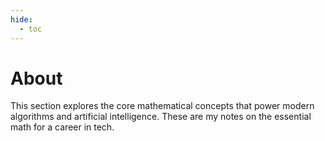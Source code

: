 ```yaml
---
hide:
  - toc
---
```


# About

This section explores the core mathematical concepts that power modern algorithms and artificial intelligence.
These are my notes on the essential math for a career in tech.
